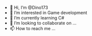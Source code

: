 - 👋 Hi, I’m @Dino173
- 👀 I’m interested in Game development 
- 🌱 I’m currently learning C#
- 💞️ I’m looking to collaborate on ...
- 📫 How to reach me ...

<!---
Dino173/Dino173 is a ✨ special ✨ repository because its `README.md` (this file) appears on your GitHub profile.
You can click the Preview link to take a look at your changes.
--->
